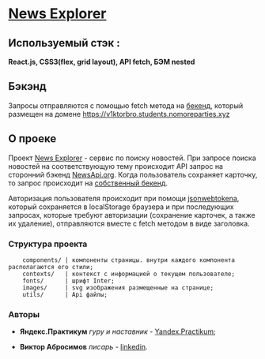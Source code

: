 # [News Explorer](#)

## Используемый стэк :

**React.js, CSS3(flex, grid layout), API fetch, БЭМ nested**

## Бэкэнд
Запросы отправляются с помощью fetch метода на [бекенд](https://github.com/v1ktorbro/news-explorer-api), который размещен на домене https://v1ktorbro.students.nomoreparties.xyz 

## О проеке

Проект [News Explorer](#) - сервис по поиску новостей. При запросе поиска новостей на соответствующую тему происходит API запрос на сторонний бэкенд [NewsApi.org](https://newsapi.org/).
Когда пользователь сохраняет карточку, то запрос происходит на [собственный бекенд](https://github.com/v1ktorbro/news-explorer-api).

Авторизация пользователя происходит при помощи [jsonwebtokena](https://www.npmjs.com/package/jsonwebtoken), который сохраняется в localStorage браузера и при последующих запросах, которые требуют авторизации (сохранение карточек, а также их удаление), отправляются вместе с fetch методом в виде заголовка.

### Структура проекта

        components/ | компоненты страницы. внутри каждого компонента располагаются его стили;
        contexts/   | контекст с информацией о текущем пользователе;
        fonts/      | шрифт Inter;
        images/     | svg изображения размещенные на странице;
        utils/      | Api файлы;


### Авторы

* **Яндекс.Практикум** *гуру и наставник* - [Yandex.Practikum](https://praktikum.yandex.ru);

* **Виктор Абросимов** *писарь* - [linkedin](https://www.linkedin.com/in/victor-abrosimov-631b6b1a4/).
